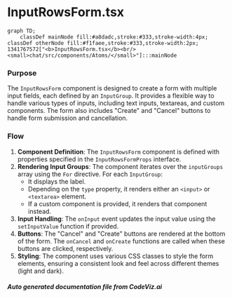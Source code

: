 # InputRowsForm.tsx

```mermaid
graph TD;
    classDef mainNode fill:#a8dadc,stroke:#333,stroke-width:4px;
classDef otherNode fill:#f1faee,stroke:#333,stroke-width:2px;
1341767572["<b>InputRowsForm.tsx</b><br/><small>chat/src/components/Atoms/</small>"]:::mainNode

```
### Purpose
The `InputRowsForm` component is designed to create a form with multiple input fields, each defined by an `InputGroup`. It provides a flexible way to handle various types of inputs, including text inputs, textareas, and custom components. The form also includes "Create" and "Cancel" buttons to handle form submission and cancellation.

### Flow
1. **Component Definition**: The `InputRowsForm` component is defined with properties specified in the `InputRowsFormProps` interface.
2. **Rendering Input Groups**: The component iterates over the `inputGroups` array using the `For` directive. For each `InputGroup`:
   - It displays the label.
   - Depending on the `type` property, it renders either an `<input>` or `<textarea>` element.
   - If a custom component is provided, it renders that component instead.
3. **Input Handling**: The `onInput` event updates the input value using the `setInputValue` function if provided.
4. **Buttons**: The "Cancel" and "Create" buttons are rendered at the bottom of the form. The `onCancel` and `onCreate` functions are called when these buttons are clicked, respectively.
5. **Styling**: The component uses various CSS classes to style the form elements, ensuring a consistent look and feel across different themes (light and dark).


##### Auto generated documentation file from CodeViz.ai
